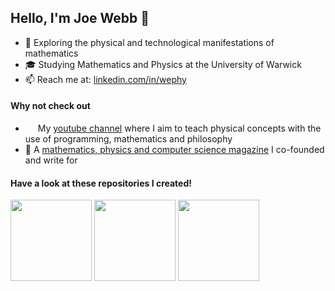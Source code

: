 ## Hello, I'm Joe Webb 👋
- 🔭 Exploring the physical and technological manifestations of mathematics
- 🎓 Studying Mathematics and Physics at the University of Warwick
- 📫 Reach me at: [linkedin.com/in/wephy](https://www.linkedin.com/in/wephy/)


#### Why not check out
- &nbsp;<a href="https://youtube.com/c/wephy"><img height="12" src="https://upload.wikimedia.org/wikipedia/commons/thumb/0/09/YouTube_full-color_icon_%282017%29.svg/2560px-YouTube_full-color_icon_%282017%29.svg.png"></a> My [youtube channel](https://youtube.com/c/wephy) where I aim to teach physical concepts with the use of programming, mathematics and philosophy
- 📖 A [mathematics, physics and computer science magazine](https://poincareproject.com/) I co-founded and write for




#### Have a look at these repositories I created!

<p align="left">
  <a href="https://github.com/wephy/quantum-walk"><img height="130" src="https://github-readme-stats.vercel.app/api/pin/?username=wephy&repo=quantum-walk&bg_color=1b1f25&title_color=fd5e53&text_color=ADBAC7&icon_color=02a1ac&hide_border=true&show_icons=false"></a>
  <a href="https://github.com/wephy/fractal-explorer"><img height="130" src="https://github-readme-stats.vercel.app/api/pin/?username=wephy&repo=fractal-explorer&bg_color=1b1f25&title_color=fd5e53&text_color=ADBAC7&icon_color=02a1ac&hide_border=true&show_icons=false"></a>
  <a href="https://github.com/wephy/project-euler"><img height="130" src="https://github-readme-stats.vercel.app/api/pin/?username=wephy&repo=project-euler&bg_color=1b1f25&title_color=fd5e53&text_color=ADBAC7&icon_color=02a1ac&hide_border=true&show_icons=false"></a>
</p>
